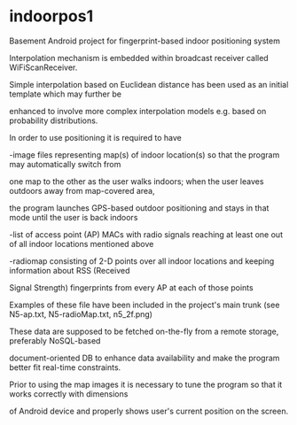 indoorpos1
==========

Basement Android project for fingerprint-based indoor positioning system

Interpolation mechanism is embedded within broadcast receiver called WiFiScanReceiver.

Simple interpolation based on Euclidean distance has been used as an initial template which may further be

enhanced to involve more complex interpolation models e.g. based on probability distributions.

In order to use positioning it is required to have 

-image files representing map(s) of indoor location(s) so that the program may automatically switch from 

 one map to the other as the user walks indoors; when the user leaves outdoors away from map-covered area,
 
 the  program launches GPS-based outdoor positioning and stays in that mode until the user is back indoors
 
-list of access point (AP) MACs with radio signals reaching at least one out of all indoor locations mentioned above

-radiomap consisting of 2-D points over all indoor locations and keeping information about RSS (Received 

 Signal Strength) fingerprints from every AP at each of those points
 
Examples of these file have been included in the project's main trunk (see N5-ap.txt, N5-radioMap.txt, n5_2f.png)

These data are supposed to be fetched on-the-fly from a remote storage, preferably NoSQL-based 

document-oriented DB to enhance data availability and make the program better fit real-time constraints.

Prior to using the map images it is necessary to tune the program so that it works correctly with dimensions

of Android device and properly shows user's current position on the screen.

